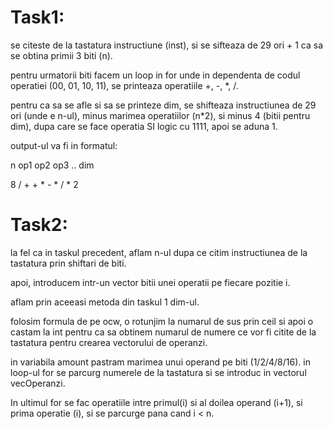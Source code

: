 # Task1:

se citeste de la tastatura instructiune (inst), si se sifteaza de 29 ori + 1 ca sa se obtina primii 3 biti (n).

pentru urmatorii biti facem un loop in for unde in dependenta de codul operatiei (00, 01, 10, 11), se printeaza operatiile +, -, *, /.

pentru ca sa se afle si sa se printeze dim, se shifteaza instructiunea de 29 ori (unde e n-ul), minus marimea operatiilor (n*2), si minus 4 (bitii pentru dim), dupa care se face operatia SI logic cu 1111, apoi se aduna 1.

output-ul va fi in formatul: 

n op1 op2 op3 .. dim

8 / + + * - * / * 2

# Task2:

la fel ca in taskul precedent, aflam n-ul dupa ce citim instructiunea de la tastatura prin shiftari de biti.

apoi, introducem intr-un vector bitii unei operatii pe fiecare pozitie i.

aflam prin aceeasi metoda din taskul 1 dim-ul.

folosim formula de pe ocw, o rotunjim la numarul de sus prin ceil si apoi o castam la int pentru ca sa obtinem numarul de numere ce vor fi citite de la tastatura pentru crearea vectorului de operanzi.

in variabila amount pastram marimea unui operand pe biti (1/2/4/8/16). in loop-ul for se parcurg numerele de la tastatura si se introduc in vectorul vecOperanzi. 

In ultimul for se fac operatiile intre primul(i) si al doilea operand (i+1), si prima operatie (i), si se parcurge pana cand i < n.